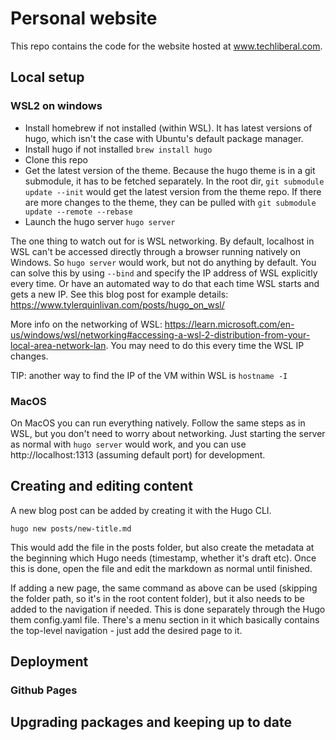 # Personal website

This repo contains the code for the website hosted at www.techliberal.com. 

## Local setup

### WSL2 on windows

* Install homebrew if not installed (within WSL). It has latest versions of hugo, which isn't the case with Ubuntu's default package manager.
* Install hugo if not installed `brew install hugo`
* Clone this repo
* Get the latest version of the theme. Because the hugo theme is in a git submodule, it has to be fetched separately. In the root dir, `git submodule update --init` would get the latest version from the theme repo. If there are more changes to the theme, they can be pulled with `git submodule update --remote --rebase`
* Launch the hugo server `hugo server`

The one thing to watch out for is WSL networking. By default, localhost in WSL can't be accessed directly through a browser running natively on Windows. So `hugo server` would work, but not do anything by default. You can solve this by using `--bind` and specify the IP address of WSL explicitly every time. Or have an automated way to do that each time WSL starts and gets a new IP. See this blog post for example details: https://www.tylerquinlivan.com/posts/hugo_on_wsl/

More info on the networking of WSL: https://learn.microsoft.com/en-us/windows/wsl/networking#accessing-a-wsl-2-distribution-from-your-local-area-network-lan. You may need to do this every time the WSL IP changes.

TIP: another way to find the IP of the VM within WSL is `hostname -I`

### MacOS

On MacOS you can run everything natively. Follow the same steps as in WSL, but you don't need to worry about networking. Just starting the server as normal with `hugo server` would work, and you can use http://localhost:1313 (assuming default port) for development.

## Creating and editing content

A new blog post can be added by creating it with the Hugo CLI.

`hugo new posts/new-title.md`

This would add the file in the posts folder, but also create the metadata at the beginning which Hugo needs (timestamp, whether it's draft etc). Once this is done, open the file and edit the markdown as normal until finished.

If adding a new page, the same command as above can be used (skipping the folder path, so it's in the root content folder), but it also needs to be added to the navigation if needed. This is done separately through the Hugo them config.yaml file. There's a menu section in it which basically contains the top-level navigation - just add the desired page to it.

## Deployment

### Github Pages



## Upgrading packages and keeping up to date